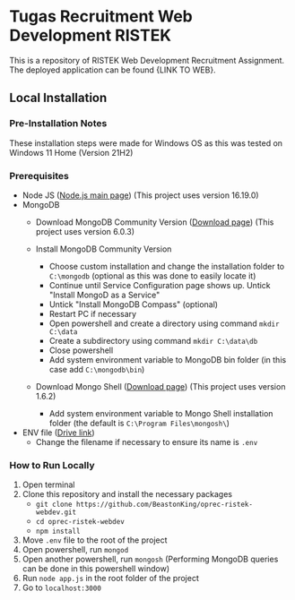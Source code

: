 
# Tugas Recruitment Web Development RISTEK

This is a repository of RISTEK Web Development Recruitment Assignment. The deployed application can be found {LINK TO WEB}.

## Local Installation
### Pre-Installation Notes
These installation steps were made for Windows OS as this was tested on Windows 11 Home (Version 21H2)
### Prerequisites
- Node JS ([Node.js main page](https://nodejs.org/en/)) (This project uses version 16.19.0)
- MongoDB 
  - Download MongoDB Community Version ([Download page](https://www.mongodb.com/try/download/community)) (This project uses version 6.0.3)
  - Install MongoDB Community Version
    - Choose custom installation and change the installation folder to `C:\mongodb` (optional as this was done to easily locate it)
    - Continue until Service Configuration page shows up. Untick "Install MongoD as a Service"
    - Untick "Install MongoDB Compass" (optional)
    - Restart PC if necessary
    - Open powershell and create a directory using command `mkdir C:\data`
    - Create a subdirectory using command `mkdir C:\data\db`
    - Close powershell
    - Add system environment variable to MongoDB bin folder (in this case add `C:\mongodb\bin`)

  - Download Mongo Shell ([Download page](https://www.mongodb.com/try/download/shell)) (This project uses version 1.6.2)
    - Add system environment variable to Mongo Shell installation folder (the default is `C:\Program Files\mongosh\`)
- ENV file ([Drive link](https://drive.google.com/file/d/1fawE-HGVJNR5uRkKy-9iSbuIKsMU_Vci/view?usp=sharing))
  - Change the filename if necessary to ensure its name is `.env`

### How to Run Locally
1. Open terminal
2. Clone this repository and install the necessary packages
    - `git clone https://github.com/BeastonKing/oprec-ristek-webdev.git`
    - `cd oprec-ristek-webdev`
    - `npm install`
3. Move `.env` file to the root of the project
4. Open powershell, run `mongod`
5. Open another powershell, run `mongosh` (Performing MongoDB queries can be done in this powershell window)
6. Run `node app.js` in the root folder of the project
7. Go to `localhost:3000`
